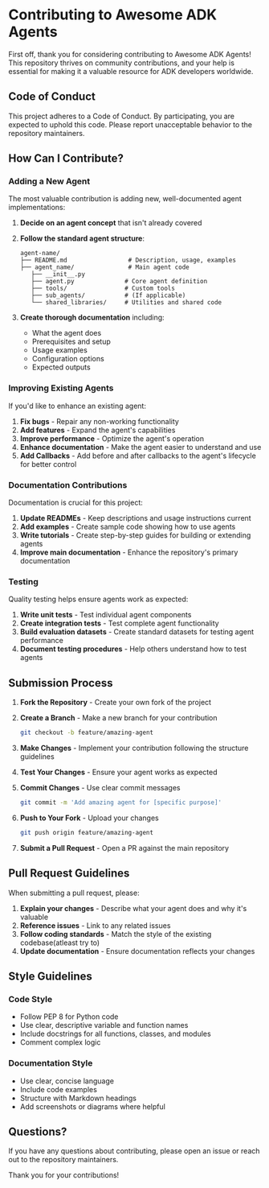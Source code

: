 # Contributing to Awesome ADK Agents

First off, thank you for considering contributing to Awesome ADK Agents! This repository thrives on community contributions, and your help is essential for making it a valuable resource for ADK developers worldwide.

## Code of Conduct

This project adheres to a Code of Conduct. By participating, you are expected to uphold this code. Please report unacceptable behavior to the repository maintainers.

## How Can I Contribute?

### Adding a New Agent

The most valuable contribution is adding new, well-documented agent implementations:

1. **Decide on an agent concept** that isn't already covered
2. **Follow the standard agent structure**:

   ```   
   agent-name/
   ├── README.md                 # Description, usage, examples
   ├── agent_name/               # Main agent code
      ├── __init__.py
      ├── agent.py              # Core agent definition
      ├── tools/                # Custom tools
      ├── sub_agents/           # (If applicable)
      └── shared_libraries/     # Utilities and shared code
   ```

3. **Create thorough documentation** including:
   - What the agent does
   - Prerequisites and setup
   - Usage examples
   - Configuration options
   - Expected outputs

### Improving Existing Agents

If you'd like to enhance an existing agent:

1. **Fix bugs** - Repair any non-working functionality
2. **Add features** - Expand the agent's capabilities
3. **Improve performance** - Optimize the agent's operation
4. **Enhance documentation** - Make the agent easier to understand and use
5. **Add Callbacks** - Add before and after callbacks to the agent's lifecycle for better control

### Documentation Contributions

Documentation is crucial for this project:

1. **Update READMEs** - Keep descriptions and usage instructions current
2. **Add examples** - Create sample code showing how to use agents
3. **Write tutorials** - Create step-by-step guides for building or extending agents
4. **Improve main documentation** - Enhance the repository's primary documentation

### Testing

Quality testing helps ensure agents work as expected:

1. **Write unit tests** - Test individual agent components
2. **Create integration tests** - Test complete agent functionality
3. **Build evaluation datasets** - Create standard datasets for testing agent performance
4. **Document testing procedures** - Help others understand how to test agents

## Submission Process

1. **Fork the Repository** - Create your own fork of the project
2. **Create a Branch** - Make a new branch for your contribution

   ```bash
   git checkout -b feature/amazing-agent
   ```

3. **Make Changes** - Implement your contribution following the structure guidelines
4. **Test Your Changes** - Ensure your agent works as expected
5. **Commit Changes** - Use clear commit messages

   ```bash
   git commit -m 'Add amazing agent for [specific purpose]'
   ```

6. **Push to Your Fork** - Upload your changes

   ```bash
   git push origin feature/amazing-agent
   ```

7. **Submit a Pull Request** - Open a PR against the main repository

## Pull Request Guidelines

When submitting a pull request, please:

1. **Explain your changes** - Describe what your agent does and why it's valuable
2. **Reference issues** - Link to any related issues
3. **Follow coding standards** - Match the style of the existing codebase(atleast try to)
4. **Update documentation** - Ensure documentation reflects your changes

## Style Guidelines

### Code Style

- Follow PEP 8 for Python code
- Use clear, descriptive variable and function names
- Include docstrings for all functions, classes, and modules
- Comment complex logic

### Documentation Style

- Use clear, concise language
- Include code examples
- Structure with Markdown headings
- Add screenshots or diagrams where helpful

## Questions?

If you have any questions about contributing, please open an issue or reach out to the repository maintainers.

Thank you for your contributions!

